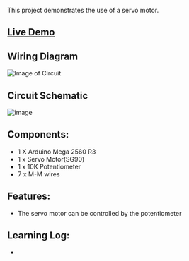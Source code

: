 This project demonstrates the use of a servo motor.

## [Live Demo]()
[comment]: # (insert video in the next line)


## Wiring Diagram
![Image of Circuit]()

## Circuit Schematic
![image]()

## Components:
- 1 X Arduino Mega 2560 R3
- 1 x Servo Motor(SG90)
- 1 x 10K Potentiometer 
- 7 x M-M wires

## Features:
- The servo motor can be controlled by the potentiometer

## Learning Log:
- 
